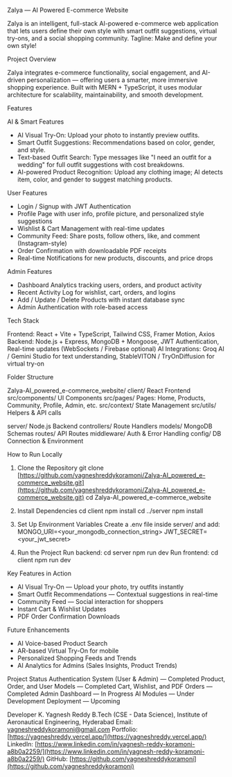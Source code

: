 Zalya — AI Powered E-commerce Website

Zalya is an intelligent, full-stack AI-powered e-commerce web application that lets users define their own style with smart outfit suggestions, virtual try-ons, and a social shopping community.
Tagline: Make and define your own style!

Project Overview

Zalya integrates e-commerce functionality, social engagement, and AI-driven personalization — offering users a smarter, more immersive shopping experience. Built with MERN + TypeScript, it uses modular architecture for scalability, maintainability, and smooth development.

Features

AI & Smart Features

* AI Visual Try-On: Upload your photo to instantly preview outfits.
* Smart Outfit Suggestions: Recommendations based on color, gender, and style.
* Text-based Outfit Search: Type messages like "I need an outfit for a wedding" for full outfit suggestions with cost breakdowns.
* AI-powered Product Recognition: Upload any clothing image; AI detects item, color, and gender to suggest matching products.

User Features

* Login / Signup with JWT Authentication
* Profile Page with user info, profile picture, and personalized style suggestions
* Wishlist & Cart Management with real-time updates
* Community Feed: Share posts, follow others, like, and comment (Instagram-style)
* Order Confirmation with downloadable PDF receipts
* Real-time Notifications for new products, discounts, and price drops

Admin Features

* Dashboard Analytics tracking users, orders, and product activity
* Recent Activity Log for wishlist, cart, orders, and logins
* Add / Update / Delete Products with instant database sync
* Admin Authentication with role-based access

Tech Stack

Frontend: React + Vite + TypeScript, Tailwind CSS, Framer Motion, Axios
Backend: Node.js + Express, MongoDB + Mongoose, JWT Authentication, Real-time updates (WebSockets / Firebase optional)
AI Integrations: Groq AI / Gemini Studio for text understanding, StableVITON / TryOnDiffusion for virtual try-on

Folder Structure

Zalya-AI_powered_e-commerce_website/
client/                     React Frontend
src/components/             UI Components
src/pages/                  Pages: Home, Products, Community, Profile, Admin, etc.
src/context/                State Management
src/utils/                  Helpers & API calls

server/                     Node.js Backend
controllers/                Route Handlers
models/                     MongoDB Schemas
routes/                     API Routes
middleware/                 Auth & Error Handling
config/                     DB Connection & Environment

How to Run Locally

1. Clone the Repository
   git clone [https://github.com/yagneshreddykoramoni/Zalya-AI_powered_e-commerce_website.git](https://github.com/yagneshreddykoramoni/Zalya-AI_powered_e-commerce_website.git)
   cd Zalya-AI_powered_e-commerce_website

2. Install Dependencies
   cd client
   npm install
   cd ../server
   npm install

3. Set Up Environment Variables
   Create a .env file inside server/ and add:
   MONGO_URI=<your_mongodb_connection_string>
   JWT_SECRET=<your_jwt_secret>

4. Run the Project
   Run backend:
   cd server
   npm run dev
   Run frontend:
   cd client
   npm run dev

Key Features in Action

* AI Visual Try-On — Upload your photo, try outfits instantly
* Smart Outfit Recommendations — Contextual suggestions in real-time
* Community Feed — Social interaction for shoppers
* Instant Cart & Wishlist Updates
* PDF Order Confirmation Downloads

Future Enhancements

* AI Voice-based Product Search
* AR-based Virtual Try-On for mobile
* Personalized Shopping Feeds and Trends
* AI Analytics for Admins (Sales Insights, Product Trends)

Project Status
Authentication System (User & Admin) — Completed
Product, Order, and User Models — Completed
Cart, Wishlist, and PDF Orders — Completed
Admin Dashboard — In Progress
AI Modules — Under Development
Deployment — Upcoming

Developer
K. Yagnesh Reddy
B.Tech (CSE - Data Science), Institute of Aeronautical Engineering, Hyderabad
Email: [yagneshreddykoramoni@gmail.com](mailto:yagneshreddykoramoni@gmail.com)
Portfolio: [https://yagneshreddy.vercel.app/](https://yagneshreddy.vercel.app/)
LinkedIn: [https://www.linkedin.com/in/yagnesh-reddy-koramoni-a8b0a2259/](https://www.linkedin.com/in/yagnesh-reddy-koramoni-a8b0a2259/)
GitHub: [https://github.com/yagneshreddykoramoni](https://github.com/yagneshreddykoramoni)

